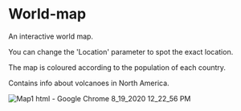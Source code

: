 # World-map
An interactive world map.

You can change the 'Location' parameter to spot the exact location.

The map is coloured according to the population of each country.

Contains info about volcanoes in North America.

![Map1 html - Google Chrome 8_19_2020 12_22_56 PM](https://user-images.githubusercontent.com/56264990/90602058-bf9b3800-e216-11ea-910a-59fb6dfd33fa.png)
